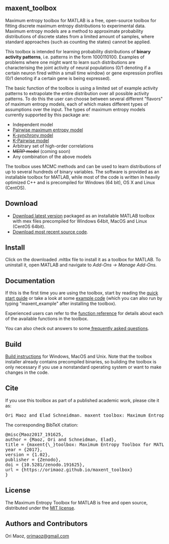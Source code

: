 <h2>maxent_toolbox</h2>

<p>Maximum entropy toolbox for MATLAB is a free, open-source toolbox for fitting discrete maximum entropy distributions to experimental data. 
Maximum entropy models are a method to approximate probability distributions of discrete states from a limited amount of 
samples, where standard approaches (such as counting the states) cannot be applied.</p>
<p>This toolbox is intended for learning probability distributions of <b>binary activity patterns</b>, i.e. patterns in the form
1000110100. Examples of problems where one might want to learn such distributions are characterising the joint
activity of neural populations (0/1 denoting if a certain neuron fired within a small time window) or gene expression profiles
(0/1 denoting if a certain gene is being expressed).</p>
<p>The basic function of the toolbox is using a limited set of example activity patterns 
to extrapolate the entire distribution over all possible activity patterns. To do this the user can choose between
several different "flavors" of maximum entropy models, each of which makes different types of assumptions over the input. 
The types of maximum entropy models currently supported by this package are:
<ul>
<li>Independent model</li>
<li><a href="http://www.weizmann.ac.il/neurobiology/labs/schneidman/Publications/Schneidman+al_2006-Nature.pdf">Pairwise maximum entropy model</a></li>
<li><a href="http://wp.ist.ac.at/group_tkacik/wp-content/uploads/2011/02/JStatMech_Simplest_Maxent.pdf">K-synchrony model</a></li>
<li><a href="http://wp.ist.ac.at/group_tkacik/wp-content/uploads/2011/02/PLOSCompBio_KPairwise.pdf">K-Pairwise model</a></li>
<li>Arbitrary set of high-order correlations</li>
<li><strike>MERP model</strike> (coming soon)</li>
<li>Any combination of the above models</li>
</ul>
</p>

<p>The toolbox uses MCMC methods and can be used to learn distributions of up to several hundreds of 
binary variables. The software is provided as an installable toolbox for MATLAB, while most of the code is written in heavily optimized C++ and is precompiled for Windows (64 bit), OS X and Linux (CentOS).</p>
<h2>Download</h2>
<ul>
<li><a href="https://github.com/orimaoz/maxent_toolbox/releases/latest">Download latest version</a> packaged as an installable MATLAB toolbox with mex files precompiled for Windows 64bit, MacOS and Linux (CentOS 64bit).</li>
<li><a href="https://github.com/orimaoz/maxent_toolbox">Download most recent source code</a>.</li>
</ul>

<h2>Install</h2>
<p>Click on the downloaded .mltbx file to install it as a toolbox for MATLAB. To uninstall it, open MATLAB and navigate to <i>Add-Ons -> Manage Add-Ons.</i></p>
        
<h2><a id="documentation" class="anchor" href="#documentation-list" aria-hidden="true"><span aria-hidden="true" class="octicon octicon-link"></span></a>Documentation</h2>
<p>If this is the first time you are using the toolbox, start by reading the <a href="quickstart.html">quick start guide</a> or take a look at some <a href="maxent_example.html">example code</a> (which you can also run by typing "maxent_example" after installing the toolbox).</p>
<p>Experienced users can refer to the <a href="function_reference.html">function reference</a> for details about each of the available functions in the toolbox.</p>
<p>You can also check out answers to some<a href="faq.html"> frequently asked questions</a>.</p>


<h2><a id="build" class="anchor" href="#build" aria-hidden="true"><span aria-hidden="true" class="octicon octicon-link"></span></a>Build</h2>
<p><a href="build.html">Build instructions</a> for Windows, MacOS and Unix. Note that the toolbox installer already contains precompiled binaries, so building the toolbox is only necessary if you use a nonstandard operating system or want to make changes in the code.</p>

<h2>Cite</h2>
<p>If you use this toolbox as part of a published academic work, please cite it as:</p>
<pre>
Ori Maoz and Elad Schneidman. maxent_toolbox: Maximum Entropy Toolbox for MATLAB, version 1.0.2. 2017. doi: 10.5281/zenodo.191625. URL https://orimaoz.github.io/maxent_toolbox.
</pre>
<p>The corresponding BibTeX citation:</p>
<pre>
@misc{Maoz2017_191625,
author = {Maoz, Ori and Schneidman, Elad},
title = {maxent{\_}toolbox: Maximum Entropy Toolbox for MATLAB, version 1.0.2},
year = {2017},
version = {1.02},
publisher = {Zenodo},
doi = {10.5281/zenodo.191625},
url = {https://orimaoz.github.io/maxent_toolbox}
}
</pre>


<h2>License</h2>
<p>The Maximum Entropy Toolbox for MATLAB is free and open source, distributed under the <a href="https://opensource.org/licenses/MIT">MIT license</a>.</p>

<h2>
<a id="authors-and-contributors" class="anchor" href="#authors-and-contributors" aria-hidden="true"><span aria-hidden="true" class="octicon octicon-link"></span></a>Authors and Contributors</h3>
<p>Ori Maoz, <a href="mailto:orimaoz@gmail.com"> orimaoz@gmail.com</a></p>

